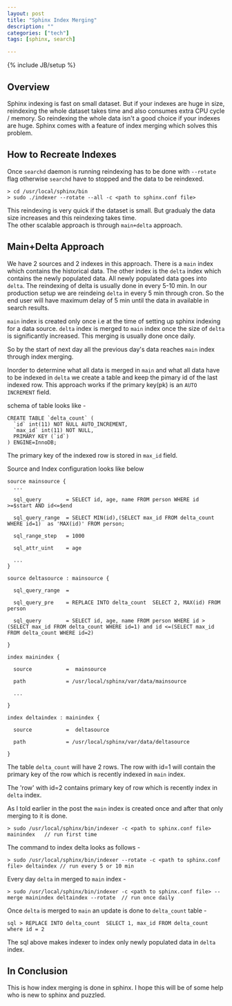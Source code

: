 ```yaml
---
layout: post
title: "Sphinx Index Merging"
description: ""
categories: ["tech"]
tags: [sphinx, search]

---
```

{% include JB/setup %}

## Overview

  Sphinx indexing is fast on small dataset. But if your indexes are huge in size, reindexing the whole dataset takes time and also consumes extra CPU cycle / memory. So reindexing the whole data isn't a good choice if your indexes are huge. Sphinx comes with a feature of index merging which solves this problem.


## How to Recreate Indexes

  Once `searchd` daemon is running reindexing has to be done with `--rotate` flag otherwise `searchd` have to stopped and the data to be reindexed. 

    > cd /usr/local/sphinx/bin
    > sudo ./indexer --rotate --all -c <path to sphinx.conf file>

  This reindexing is very quick if the dataset is small. But gradualy the data size increases and this reindexing takes time.  
  The other scalable approach is through `main+delta` approach. 

## Main+Delta Approach
  We have 2 sources and 2 indexes in this approach. There is a `main` index which contains the historical data. The other index
  is the `delta` index which contains the newly populated data. All newly populated data goes into `delta`. The reindexing of delta is usually done in every 5-10 min. In our production setup we are reindeing `delta` in every 5 min through cron. So the end user will have maximum delay of 5 min until the data in available in search results.

  `main` index is created only once i.e at the time of setting up sphinx indexing for a data source.
  `delta` index is merged to `main` index once the size of `delta` is significantly increased. This merging is usually done once daily. 

  So by the start of next day all the previous day's data reaches `main` index through index merging.

  Inorder to determine what all data is merged in `main` and what all data have to be indexed in `delta` we create a table and keep the pimary id of the last indexed row. This approach works if the primary key(pk) is an `AUTO INCREMENT` field.

  schema of table looks like -

    CREATE TABLE `delta_count` (
      `id` int(11) NOT NULL AUTO_INCREMENT,
      `max_id` int(11) NOT NULL,
      PRIMARY KEY (`id`)
    ) ENGINE=InnoDB;

  The primary key of the indexed row is stored in `max_id` field.  

  Source and Index configuration looks like below 

    source mainsource {
      ...

      sql_query        = SELECT id, age, name FROM person WHERE id >=$start AND id<=$end

      sql_query_range  = SELECT MIN(id),(SELECT max_id FROM delta_count WHERE id=1)  as 'MAX(id)' FROM person;

      sql_range_step   = 1000
      
      sql_attr_uint    = age

      ...
    }

    source deltasource : mainsource {

      sql_query_range  =

      sql_query_pre    = REPLACE INTO delta_count  SELECT 2, MAX(id) FROM person 

      sql_query        = SELECT id, age, name FROM person WHERE id > (SELECT max_id FROM delta_count WHERE id=1) and id <=(SELECT max_id FROM delta_count WHERE id=2)

    }

    index mainindex {

      source           =  mainsource

      path             = /usr/local/sphinx/var/data/mainsource

      ...

    }

    index deltaindex : mainindex {

      source           =  deltasource

      path             = /usr/local/sphinx/var/data/deltasource

    }


  The table `delta_count` will have 2 rows. The row with id=1 will contain the primary key of the row which is recently indexed in `main` index. 

  The 'row' with id=2 contains primary key of row which is recently index in `delta` index.

  As I told earlier in the post the `main` index is created once and after that only merging to it is done.

    > sudo /usr/local/sphinx/bin/indexer -c <path to sphinx.conf file> mainindex   // run first time

  The command to index delta looks as follows -

    > sudo /usr/local/sphinx/bin/indexer --rotate -c <path to sphinx.conf file> deltaindex // run every 5 or 10 min

  Every day `delta` in merged to `main` index -

    > sudo /usr/local/sphinx/bin/indexer -c <path to sphinx.conf file> --merge mainindex deltaindex --rotate  // run once daily

  Once `delta` is merged to `main` an update is done to `delta_count` table - 

    sql > REPLACE INTO delta_count  SELECT 1, max_id FROM delta_count where id = 2

  The sql above makes indexer to index only newly populated data in `delta` index.

## In Conclusion 
  This is how index merging is done in sphinx. I hope this will be of some help who is new to sphinx and puzzled. 














